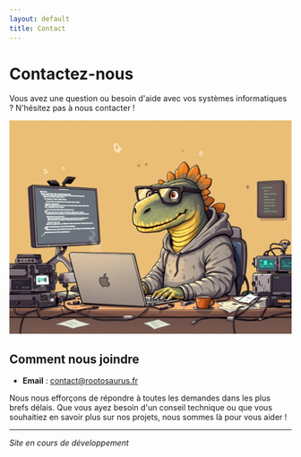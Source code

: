```yaml
---
layout: default
title: Contact
---
```


# Contactez-nous

Vous avez une question ou besoin d'aide avec vos systèmes informatiques ? N'hésitez pas à nous contacter !

![Dino Geek Hacker](/assets/images/dino-geek-hacker.png)

## Comment nous joindre

- **Email** : [contact@rootosaurus.fr](mailto:contact@rootosaurus.fr)

Nous nous efforçons de répondre à toutes les demandes dans les plus brefs délais. Que vous ayez besoin d'un conseil technique ou que vous souhaitiez en savoir plus sur nos projets, nous sommes là pour vous aider !

---

*Site en cours de développement* 